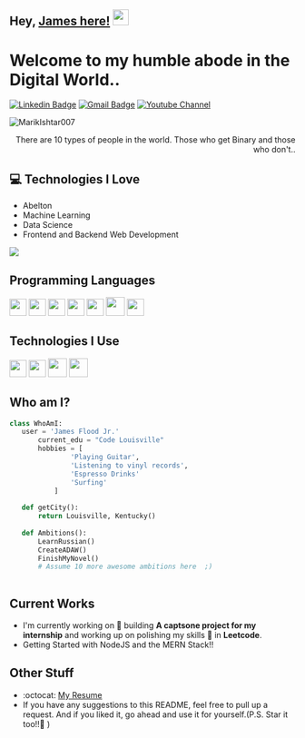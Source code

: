 ## Hey, [James here!](https://www.youtube.com/channel/UCietjxpksncMdOUkycv5nqA)  <img src="https://media.giphy.com/media/hvRJCLFzcasrR4ia7z/giphy.gif" width="28px" height="28px">

<h1>Welcome to my humble abode in the Digital World..</h1> 



[![Linkedin Badge](https://img.shields.io/badge/-haanyali-blue?style=flat-square&logo=Linkedin&logoColor=white&link=https://www.linkedin.com/in/haany-ali)](https://www.linkedin.com/in/haany-ali) [![Gmail Badge](https://img.shields.io/badge/-asterp04@gmail.com-c14438?style=flat-square&logo=Gmail&logoColor=white&link=mailto:asterp04@gmail.com)](mailto:asterp04@gmail.com) [![Youtube Channel](https://img.shields.io/badge/-The%20Broke%20Coder-c14438?style=flat-square&logo=Youtube&link=https://www.youtube.com/channel/UCietjxpksncMdOUkycv5nqA)](https://www.youtube.com/channel/UCietjxpksncMdOUkycv5nqA)
<p align="left"> <img src="https://komarev.com/ghpvc/?username=MarikIshtar007" alt="MarikIshtar007" /> </p>

<div style="text-align: right">There are 10 types of people in the world. Those who get Binary and those who don't.. </div>

## :computer: Technologies I Love
* Abelton
* Machine Learning
* Data Science
* Frontend and Backend Web Development

<img src = "https://github-readme-stats.vercel.app/api/top-langs/?username=MarikIshtar007&layout=compact">

## Programming Languages
<img src = 'https://github.com/MarikIshtar007/MarikIshtar007/blob/master/images/cpp.svg' width='30'/> <img src = 'https://github.com/MarikIshtar007/MarikIshtar007/blob/master/images/python2.png' height='30'/> <img src = 'https://github.com/MarikIshtar007/MarikIshtar007/blob/master/images/html.svg' width='30'/> <img src = 'https://github.com/MarikIshtar007/MarikIshtar007/blob/master/images/css.svg' width='30'/> <img src = 'https://github.com/MarikIshtar007/MarikIshtar007/blob/master/images/js.svg' width='30'/> <img src = 'https://github.com/MarikIshtar007/MarikIshtar007/blob/master/images/bootstrap.svg' width='33'/>
 <img src = 'https://github.com/MarikIshtar007/MarikIshtar007/blob/master/images/sql.svg' width='30'/> 
 
 ## Technologies I Use
 <img src = 'https://github.com/MarikIshtar007/MarikIshtar007/blob/master/images/pycharm.svg' width='30'/> <img src = 'https://github.com/MarikIshtar007/MarikIshtar007/blob/master/images/git.svg' width='30'/> <img src = 'https://github.com/MarikIshtar007/MarikIshtar007/blob/master/images/nodejs.svg' width='33'/> <img src = 'https://github.com/MarikIshtar007/MarikIshtar007/blob/master/images/react.svg' width='33'/>
 
 ## Who am I?
 ```python
 class WhoAmI:
 	user = 'James Flood Jr.'
		current_edu = "Code Louisville"
		hobbies = [
				'Playing Guitar',
				'Listening to vinyl records',
				'Espresso Drinks'
				'Surfing'
			]
	
	def getCity():
		return Louisville, Kentucky()
	
	def Ambitions():
		LearnRussian()
		CreateADAW()
		FinishMyNovel()
		# Assume 10 more awesome ambitions here  ;)
	
 ```
 
## Current Works
 * I'm currently working on 🔭 building **A captsone project for my internship** and working up on polishing my skills 🌱 in **Leetcode**.
 * Getting Started with NodeJS and the MERN Stack!!
 
## Other Stuff
  - :octocat: [My Resume](https://drive.google.com/file/d/1uxq1shtoVfoD8D4sD5MHN3drGVA50vlz/view?usp=sharing)
  - If you have any suggestions to this README, feel free to pull up a request. And if you liked it, go ahead and use it for yourself.(P.S. Star it too!!:grimacing: )
